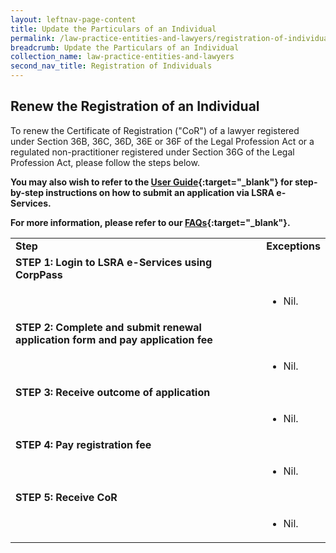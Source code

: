 ```yaml
---
layout: leftnav-page-content
title: Update the Particulars of an Individual
permalink: /law-practice-entities-and-lawyers/registration-of-individuals/update-the-particulars-of-an-individual/
breadcrumb: Update the Particulars of an Individual
collection_name: law-practice-entities-and-lawyers
second_nav_title: Registration of Individuals
---
```


Renew the Registration of an Individual
---

To renew the Certificate of Registration ("CoR") of a lawyer registered under Section 36B, 36C, 36D, 36E or 36F of the Legal Profession Act or a regulated non-practitioner registered under Section 36G of the Legal Profession Act, please follow the steps below.

**You may also wish to refer to the [User Guide](https://www.mlaw.gov.sg/eservices/lsra/lsra-home/){:target="_blank"} for step-by-step instructions on how to submit an application via LSRA e-Services.**

**For more information, please refer to our [FAQs](https://va.ecitizen.gov.sg/cfp/customerpages/mlaw/explorefaq.aspx){:target="_blank"}.**


<table>
  <tr>
    <td>
      <b>Step</b>
    </td>
    <td>
      <b>Exceptions</b>
    </td>
  </tr>
  <tr>
    <td>
      <b>STEP 1: Login to LSRA e-Services using CorpPass</b>
    </td>
    <td></td>
  </tr>
  <tr>
    <td></td>
    <td>
      <ul>
        <li>Nil.</li>
      </ul>
    </td>
  </tr>
  <tr>
    <td>
      <b>STEP 2: Complete and submit renewal application form and pay application fee</b>
    </td>
    <td></td>
  </tr>
  <tr>
    <td></td>
    <td>
      <ul>
        <li>Nil.</li>
      </ul>
    </td>
  </tr>
  <tr>
    <td>
      <b>STEP 3: Receive outcome of application</b>
    </td>
    <td></td>
  </tr>
  <tr>
    <td></td>
    <td>
      <ul>
        <li>Nil.</li>
      </ul>
    </td>
  </tr>
  <tr>
    <td>
      <b>STEP 4: Pay registration fee</b>
    </td>
    <td></td>
  </tr>
  <tr>
    <td></td>
    <td>
      <ul>
        <li>Nil.</li>
      </ul>
    </td>
  </tr>
  <tr>
    <td>
      <b>STEP 5: Receive CoR</b>
    </td>
    <td></td>
  </tr>
  <tr>
    <td></td>
    <td>
      <ul>
        <li>Nil.</li>
      </ul>
    </td>
  </tr>
</table>
